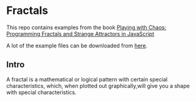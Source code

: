 # Fractals
This repo contains examples from the book [Playing with Chaos: Programming Fractals and Strange Attractors in JavaScript](https://www.amazon.com/Playing-Chaos-Programming-Attractors-JavaScript-ebook/dp/B00FA9CX2Y)

A lot of the example files can be downloaded from [here](http://www.playingwithchaos.net/).

## Intro
A fractal is a mathematical or logical pattern with certain special characteristics, which, when plotted out graphically,will give you a shape with special characteristics. 
